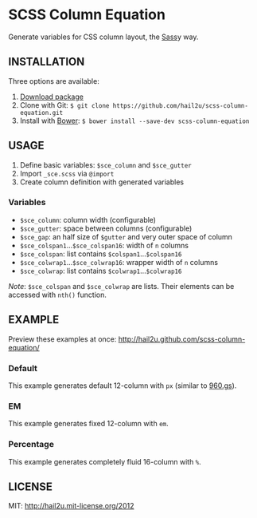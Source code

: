 SCSS Column Equation
====================

Generate variables for CSS column layout, the [Sass][1]y way.


INSTALLATION
------------

Three options are available:

  1. [Download package][2]
  2. Clone with Git: `$ git clone https://github.com/hail2u/scss-column-equation.git`
  3. Install with [Bower][3]: `$ bower install --save-dev scss-column-equation`


USAGE
-----

  1. Define basic variables: `$sce_column` and `$sce_gutter`
  2. Import `_sce.scss` via `@import`
  3. Create column definition with generated variables


### Variables

  * `$sce_column`:                      column width (configurable)
  * `$sce_gutter`:                      space between columns (configurable)
  * `$sce_gap`:                         an half size of `$gutter` and very outer space of column
  * `$sce_colspan1`...`$sce_colspan16`: width of `n` columns
  * `$sce_colspan`:                     list contains `$colspan1`...`$colspan16`
  * `$sce_colwrap1`...`$sce_colwrap16`: wrapper width of `n` columns
  * `$sce_colwrap`:                     list contains `$colwrap1`...`$colwrap16`

*Note*: `$sce_colspan` and `$sce_colwrap` are lists. Their elements can be accessed with `nth()` function.


EXAMPLE
-------

Preview these examples at once: http://hail2u.github.com/scss-column-equation/


### Default

This example generates default 12-column with `px` (similar to [960.gs][4]).

### EM

This example generates fixed 12-column with `em`.

### Percentage

This example generates completely fluid 16-column with `%`.


LICENSE
-------

MIT: http://hail2u.mit-license.org/2012


[1]: http://sass-lang.com/
[2]: https://github.com/hail2u/scss-column-equation/archive/master.zip
[3]: http://bower.io/
[4]: http://960.gs/
